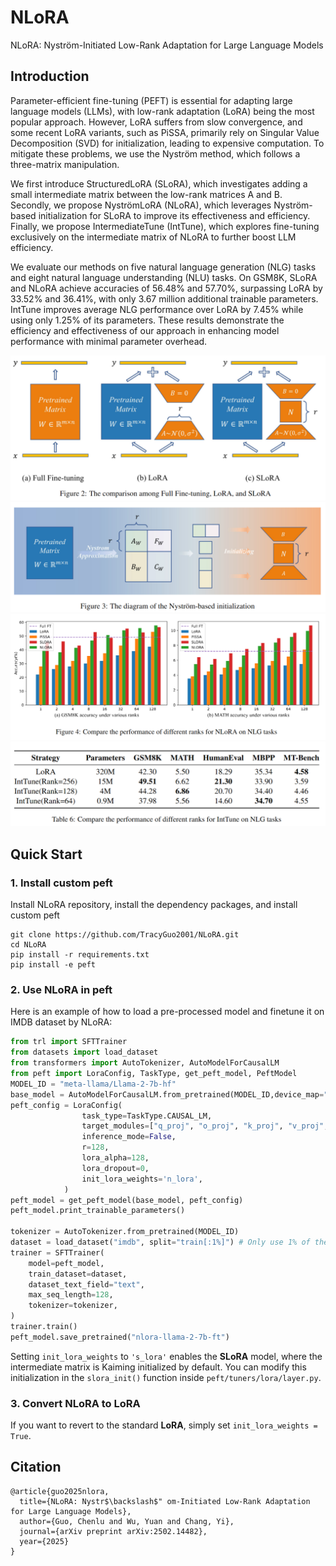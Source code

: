 # NLoRA
NLoRA: Nyström-Initiated Low-Rank Adaptation for Large Language Models

## Introduction
Parameter-efficient fine-tuning (PEFT) is essential for adapting large language models (LLMs), with low-rank adaptation (LoRA) being the most popular approach. However, LoRA suffers from slow convergence, and some recent LoRA variants, such as PiSSA, primarily rely on Singular Value Decomposition (SVD) for initialization, leading to expensive computation. To mitigate these problems, we use the Nyström method, which follows a three-matrix manipulation.

We first introduce StructuredLoRA (SLoRA), which investigates adding a small intermediate matrix between the low-rank matrices A and B. Secondly, we propose NyströmLoRA (NLoRA), which leverages Nyström-based initialization for SLoRA to improve its effectiveness and efficiency. Finally, we propose IntermediateTune (IntTune), which explores fine-tuning exclusively on the intermediate matrix of NLoRA to further boost LLM efficiency.

We evaluate our methods on five natural language generation (NLG) tasks and eight natural language understanding (NLU) tasks. On GSM8K, SLoRA and NLoRA achieve accuracies of 56.48% and 57.70%, surpassing LoRA by 33.52% and 36.41%, with only 3.67 million additional trainable parameters. IntTune improves average NLG performance over LoRA by 7.45% while using only 1.25% of its parameters. These results demonstrate the efficiency and effectiveness of our approach in enhancing model performance with minimal parameter overhead.


![structure](./assets/structure.jpg)
![nystrom](./assets/nystromInitialization.jpg)
![NLG](./assets/nlg.jpg)
![intTune](./assets/intTune.jpg)

## Quick Start
### 1. Install custom peft
Install NLoRA repository, install the dependency packages, and install custom peft
```
git clone https://github.com/TracyGuo2001/NLoRA.git
cd NLoRA
pip install -r requirements.txt
pip install -e peft
```
### 2. Use NLoRA in peft
Here is an example of how to load a pre-processed model and finetune it on IMDB dataset by NLoRA:
```python
from trl import SFTTrainer
from datasets import load_dataset
from transformers import AutoTokenizer, AutoModelForCausalLM
from peft import LoraConfig, TaskType, get_peft_model, PeftModel
MODEL_ID = "meta-llama/Llama-2-7b-hf"
base_model = AutoModelForCausalLM.from_pretrained(MODEL_ID,device_map="auto")
peft_config = LoraConfig(
                task_type=TaskType.CAUSAL_LM,
                target_modules=["q_proj", "o_proj", "k_proj", "v_proj", "gate_proj", "up_proj", "down_proj"],
                inference_mode=False,
                r=128,
                lora_alpha=128,
                lora_dropout=0,
                init_lora_weights='n_lora',
            )
peft_model = get_peft_model(base_model, peft_config)
peft_model.print_trainable_parameters()

tokenizer = AutoTokenizer.from_pretrained(MODEL_ID)
dataset = load_dataset("imdb", split="train[:1%]") # Only use 1% of the dataset
trainer = SFTTrainer(
    model=peft_model,
    train_dataset=dataset,
    dataset_text_field="text",
    max_seq_length=128,
    tokenizer=tokenizer,
)
trainer.train()
peft_model.save_pretrained("nlora-llama-2-7b-ft")
```
Setting `init_lora_weights` to `'s_lora'` enables the **SLoRA** model, where the intermediate matrix is Kaiming initialized by default. You can modify this initialization in the `slora_init()` function inside `peft/tuners/lora/layer.py`.
### 3. Convert NLoRA to LoRA
If you want to revert to the standard **LoRA**, simply set `init_lora_weights = True`.

## Citation
```
@article{guo2025nlora,
  title={NLoRA: Nystr$\backslash$" om-Initiated Low-Rank Adaptation for Large Language Models},
  author={Guo, Chenlu and Wu, Yuan and Chang, Yi},
  journal={arXiv preprint arXiv:2502.14482},
  year={2025}
}
```
